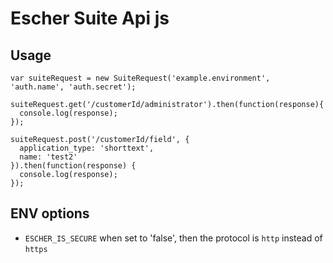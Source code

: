 # Escher Suite Api js

## Usage

    var suiteRequest = new SuiteRequest('example.environment', 'auth.name', 'auth.secret');
    
    suiteRequest.get('/customerId/administrator').then(function(response){
      console.log(response);
    });
    
    suiteRequest.post('/customerId/field', {
      application_type: 'shorttext',
      name: 'test2'
    }).then(function(response) {
      console.log(response);
    });

## ENV options

* `ESCHER_IS_SECURE` when set to 'false', then the protocol is `http` instead of `https`
